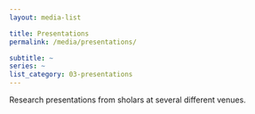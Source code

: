 ```yaml
---
layout: media-list

title: Presentations
permalink: /media/presentations/

subtitle: ~
series: ~
list_category: 03-presentations
---
```

Research presentations from sholars at several different venues.
